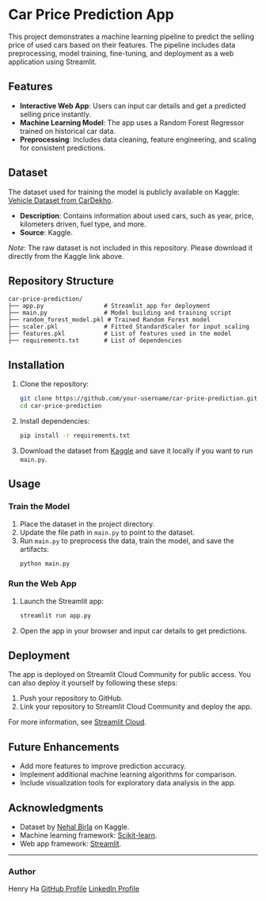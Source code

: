 
# Car Price Prediction App

This project demonstrates a machine learning pipeline to predict the selling price of used cars based on their features. The pipeline includes data preprocessing, model training, fine-tuning, and deployment as a web application using Streamlit.

## Features

- **Interactive Web App**: Users can input car details and get a predicted selling price instantly.
- **Machine Learning Model**: The app uses a Random Forest Regressor trained on historical car data.
- **Preprocessing**: Includes data cleaning, feature engineering, and scaling for consistent predictions.

## Dataset

The dataset used for training the model is publicly available on Kaggle: [Vehicle Dataset from CarDekho](https://www.kaggle.com/datasets/nehalbirla/vehicle-dataset-from-cardekho).

- **Description**: Contains information about used cars, such as year, price, kilometers driven, fuel type, and more.
- **Source**: Kaggle.

*Note*: The raw dataset is not included in this repository. Please download it directly from the Kaggle link above.

## Repository Structure

```
car-price-prediction/
├── app.py                 # Streamlit app for deployment
├── main.py                # Model building and training script
├── random_forest_model.pkl # Trained Random Forest model
├── scaler.pkl             # Fitted StandardScaler for input scaling
├── features.pkl           # List of features used in the model
├── requirements.txt       # List of dependencies
```

## Installation

1. Clone the repository:
   ```bash
   git clone https://github.com/your-username/car-price-prediction.git
   cd car-price-prediction
   ```

2. Install dependencies:
   ```bash
   pip install -r requirements.txt
   ```

3. Download the dataset from [Kaggle](https://www.kaggle.com/datasets/nehalbirla/vehicle-dataset-from-cardekho) and save it locally if you want to run `main.py`.

## Usage

### Train the Model
1. Place the dataset in the project directory.
2. Update the file path in `main.py` to point to the dataset.
3. Run `main.py` to preprocess the data, train the model, and save the artifacts:
   ```bash
   python main.py
   ```

### Run the Web App
1. Launch the Streamlit app:
   ```bash
   streamlit run app.py
   ```

2. Open the app in your browser and input car details to get predictions.

## Deployment

The app is deployed on Streamlit Cloud Community for public access. You can also deploy it yourself by following these steps:
1. Push your repository to GitHub.
2. Link your repository to Streamlit Cloud Community and deploy the app.

For more information, see [Streamlit Cloud](https://streamlit.io/cloud).

## Future Enhancements

- Add more features to improve prediction accuracy.
- Implement additional machine learning algorithms for comparison.
- Include visualization tools for exploratory data analysis in the app.

## Acknowledgments

- Dataset by [Nehal Birla](https://www.kaggle.com/nehalbirla) on Kaggle.
- Machine learning framework: [Scikit-learn](https://scikit-learn.org/).
- Web app framework: [Streamlit](https://streamlit.io/).

---

### Author
Henry Ha
[GitHub Profile](https://github.com/Minhhoang2606)
[LinkedIn Profile](https://www.linkedin.com/in/ha-minh-hoang/)
